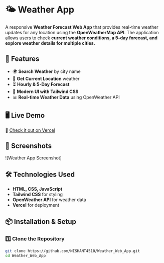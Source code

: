 # 🌤️ Weather App  

A responsive **Weather Forecast Web App** that provides real-time weather updates for any location using the **OpenWeatherMap API**. The application allows users to check **current weather conditions, a 5-day forecast, and explore weather details for multiple cities.**  


## 🚀 Features  
- 🌍 **Search Weather** by city name  
- 📍 **Get Current Location** weather  
- ⏳ **Hourly & 5-Day Forecast**  
- 🎨 **Modern UI with Tailwind CSS**  
- 📊 **Real-time Weather Data** using OpenWeather API  

## 🖥️ Live Demo  
🔗 [Check it out on Vercel]([https://your-vercel-app-url.vercel.app](https://weather-web-app-omega-neon.vercel.app/))  

## 📸 Screenshots  
![Weather App Screenshot]


## 🛠️ Technologies Used  
- **HTML, CSS, JavaScript**  
- **Tailwind CSS** for styling  
- **OpenWeather API** for weather data  
- **Vercel** for deployment  

## 📦 Installation & Setup  

### **1️⃣ Clone the Repository**  
```sh
git clone https://github.com/NISHANT4510/Weather_Web_App.git
cd Weather_Web_App